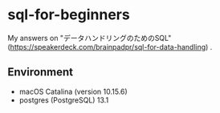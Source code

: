 # sql-for-beginners
My answers on "データハンドリングのためのSQL" (https://speakerdeck.com/brainpadpr/sql-for-data-handling) .

## Environment
- macOS Catalina (version 10.15.6)
- postgres (PostgreSQL) 13.1